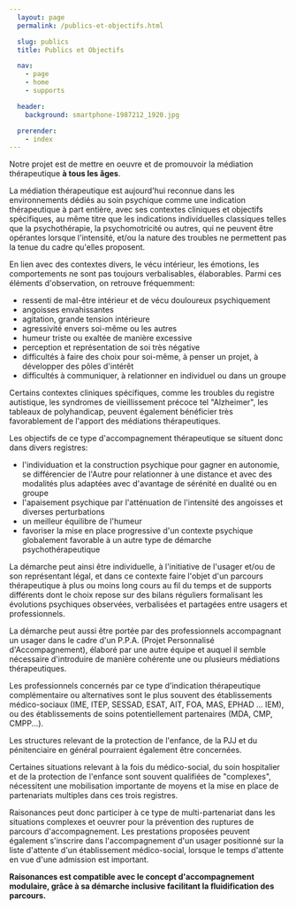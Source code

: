 ```yaml
---
  layout: page
  permalink: /publics-et-objectifs.html

  slug: publics
  title: Publics et Objectifs

  nav:
    - page
    - home
    - supports

  header:
    background: smartphone-1987212_1920.jpg

  prerender:
    - index
---
```


Notre projet est de mettre en oeuvre et de promouvoir la médiation thérapeutique
__à tous les âges__.

La médiation thérapeutique est aujourd'hui reconnue dans les environnements dédiés
au soin psychique comme une indication thérapeutique à part entière, avec ses
contextes cliniques et objectifs spécifiques, au même titre que les indications
individuelles classiques telles que la psychothérapie, la psychomotricité ou autres,
qui ne peuvent être opérantes lorsque l'intensité, et/ou la nature des troubles
ne permettent pas la tenue du cadre qu'elles proposent.

En lien avec des contextes divers, le vécu intérieur, les émotions, les comportements
ne sont pas toujours verbalisables, élaborables. Parmi ces éléments d'observation,
on retrouve fréquemment:

* ressenti de mal-être intérieur et de vécu douloureux psychiquement
* angoisses envahissantes
* agitation, grande tension intérieure
* agressivité envers soi-même ou les autres
* humeur triste ou exaltée de manière excessive
* perception et représentation de soi très négative
* difficultés à faire des choix pour soi-même, à penser un projet, à développer des pôles d'intérêt
* difficultés à communiquer, à relationner en individuel ou dans un groupe

Certains contextes cliniques spécifiques, comme les troubles du registre autistique,
les syndromes de vieillissement précoce tel "Alzheimer", les tableaux de polyhandicap,
peuvent également bénéficier très favorablement de l'apport des médiations thérapeutiques.

Les objectifs de ce type d'accompagnement thérapeutique se situent donc dans divers
registres:

* l'individuation et la construction psychique pour gagner en autonomie, se différencier de l'Autre pour relationner à une distance et avec des modalités plus adaptées avec d'avantage de sérénité en dualité ou en groupe
* l'apaisement psychique par l'atténuation de l'intensité des angoisses et diverses perturbations
* un meilleur équilibre de l'humeur
* favoriser la mise en place progressive d'un contexte psychique globalement favorable à un autre type de démarche psychothérapeutique

La démarche peut ainsi être individuelle, à l'initiative de l'usager et/ou de son
représentant légal, et dans ce contexte faire l'objet d'un parcours thérapeutique
à plus ou moins long cours au fil du temps et de supports différents dont le choix
repose sur des bilans réguliers formalisant les évolutions psychiques observées,
verbalisées et partagées entre usagers et professionnels.

La démarche peut aussi être portée par des professionnels accompagnant un usager dans
le cadre d'un P.P.A. (Projet Personnalisé d'Accompagnement), élaboré par une autre
équipe et auquel il semble nécessaire d'introduire de manière cohérente une ou plusieurs
médiations thérapeutiques.

Les professionnels concernés par ce type d'indication thérapeutique complémentaire ou alternatives
sont le plus souvent des établissements médico-sociaux (IME, ITEP, SESSAD, ESAT, AIT, FOA,
MAS, EPHAD ... IEM), ou des établissements de soins potentiellement partenaires (MDA, CMP, CMPP...).

Les structures relevant de la protection de l'enfance, de la PJJ et du pénitenciaire en
général pourraient également être concernées.

Certaines situations relevant à la fois du médico-social, du soin hospitalier et
de la protection de l'enfance sont souvent qualifiées de "complexes", nécessitent
une mobilisation importante de moyens et la mise en place de partenariats multiples
dans ces trois registres.

Raisonances peut donc participer à ce type de multi-partenariat dans les situations
complexes et oeuvrer pour la prévention des ruptures de parcours d'accompagnement.
Les prestations proposées peuvent également s'inscrire dans l'accompagnement d'un
usager positionné sur la liste d'attente d'un établissement médico-social, lorsque
le temps d'attente en vue d'une admission est important.

__Raisonances est compatible avec le concept d'accompagnement modulaire, grâce à sa
démarche inclusive facilitant la fluidification des parcours.__
